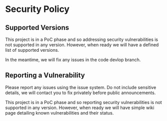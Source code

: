 # Security Policy

## Supported Versions

This project is in a PoC phase and so addressing security vulnerabilities is not supported in any version.
However, when ready we will have a defined list of supported versions.

In the meantime, we will fix any issues in the code devlop branch.

## Reporting a Vulnerability

Please report any issues using the issue system. Do not include sensitive details, we will contact you to fix privately before public announcements.

This project is in a PoC phase and so reporting security vulnerabilities is not supported in any version.
However, when ready we will have simple wiki page detailing known vulnerabilities and their status.

